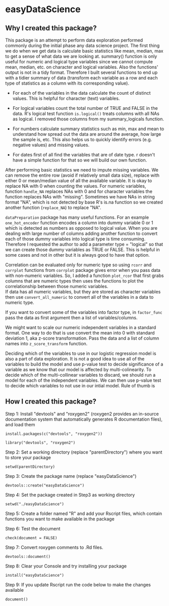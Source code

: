 # easyDataScience

## Why I created this package?

This package is an attempt to perform data exploration performed commonly during the initial phase any data science project. 
The first thing we do when we get data is calculate basic statistics like mean, median, max to get a sense of what data we are looking at. summary() function is only useful for numeric and logical type variables since we cannot compute mean, median, etc. on character and logical variables. Also the functions' output is not in a tidy format. Therefore I built several functions to end up with a tidier summary of data (transform each variable as a row and each type of statistics as a column with its corresponding value). 

- For each of the variables in the data calculate the count of distinct values. This is helpful for character (text) variables. 

- For logical variables count the total number of TRUE and FALSE in the data. R's logical test function `is.logical()` treats columns with all NAs as logical. I removed those columns from my summary_logicals function. 

- For numbers calculate summary statistics such as min, max and mean to understand how spread out the data are around the average, how large the sample is, etc. This also helps us to quickly identify errors (e.g. negative values) and missing values.

- For dates first of all find the variables that are of date type. r doesn't have a simple function for that so we will build our own function. 

After performing basic statistics we need to impute missing variables. We can remove the entire row (avoid if relatively small data size), replace with either 0 or mean/median value of all the available variable. It is okay to replace NA with 0 when counting the values. For numeric variables, function `handle_NA` replaces NAs with 0 and for character variables the function replaces NAs with "missing". Sometimes we have NAs in string format "NA", which is not detected by base R's is.na function so we created another function (`replace_NA`) to replace "NA".  

`dataPreparation` package has many useful functions. For an example `one_hot_encoder` function encodes a column into dummy variable 0 or 1 which is detected as numbers as opposed to logical value. When you are dealing with large number of columns adding another function to convert each of those dummy variables into logical type is time consuming. Therefore I requested the author to add a parameter type = "logical" so that we can create those dummy variables as TRUE or FALSE. This is helpful in some cases and not in other but it is always good to have that option. 

Correlation can be evaluated only for numeric type so using `rcorr` and `corrplot` functions from `corrplot` package gives error when you pass data with non-numeric variables. So, I added a function `plot_rcor` that first grabs columns that are numeric types then uses the functions to plot the correlationship between those numeric variables.  
If data has all numeric variables, but they are stored as character variables then use `convert_all_numeric` to convert all of the variables in a data to numeric type. 

If you want to convert some of the variables into factor type, in `factor_func` pass the data as first argument then a list of variables/columns. 

We might want to scale our numeric independent variables in a standard format. One way to do that is use convert the mean into 0 with standard deviation 1, aka z-score transformation. Pass the data and a list of column names into `z_score_transform` function. 

Deciding which of the variables to use in our logistic regression model is also a part of data exploration. It is not a good idea to use all of the variables to build the model and use p-value test to decide significance of a variable as we know that our model is affected by multi-colinearity. To decide which of the multi-collinear variables to discard, we should run a model for each of the independent variables. We can then use p-value test to decide which variables to not use in our intial model. Rule of thumb is 

## How I created this package? 

Step 1: Install "devtools" and "roxygen2" (roxygen2 provides an in-source documentation system that automatically generates R documentation files), and load them

`install.packages(c("devtools", "roxygen2"))`

`library("devtools", "roxygen2")`

Step 2: Set a working directory (replace "parentDirectory") where you want to store your package  

`setwd(parentDirectory)`

Step 3: Create the package name (replace "easyDataScience")

`devtools::create("easyDataScience")`

Step 4: Set the package created in Step3 as working directory 

`setwd("./easyDataScience")`

Step 5: Create a folder named "R" and add your Rscript files, which contain functions you want to make available in the package

Step 6: Test the document

`check(document = FALSE)`

Step 7: Convert roxygen comments to .Rd files.

`devtools::document()`

Step 8: Clear your Console and try installing your package  

`install("easyDataScience")`

Step 9: If you update Rscript run the code below to make the changes available  

`document()`
